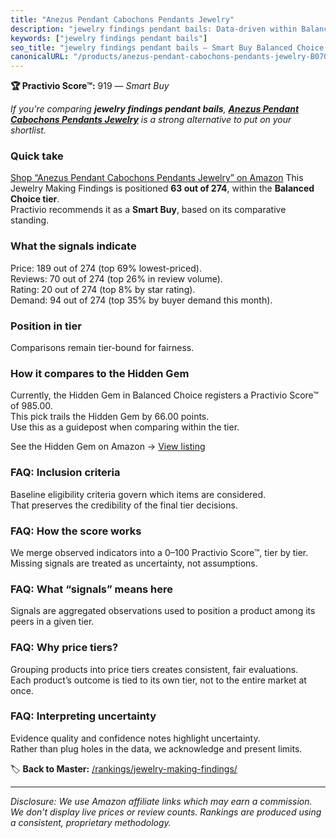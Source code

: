 ```yaml
---
title: "Anezus Pendant Cabochons Pendants Jewelry"
description: "jewelry findings pendant bails: Data-driven within Balanced Choice ranking using the Practivio Score™. Positioned by quality, value, demand, findability, momen…"
keywords: ["jewelry findings pendant bails"]
seo_title: "jewelry findings pendant bails — Smart Buy Balanced Choice (2025)"
canonicalURL: "/products/anezus-pendant-cabochons-pendants-jewelry-B07Q5RKY2T/"
---
```


**🏆 Practivio Score™:** 919 — _Smart Buy_


*If you're comparing **jewelry findings pendant bails**, **[Anezus Pendant Cabochons Pendants Jewelry](https://www.amazon.com/dp/B07Q5RKY2T?tag=practivio-20)** is a strong alternative to put on your shortlist.*
### Quick take
[Shop “Anezus Pendant Cabochons Pendants Jewelry” on Amazon](https://www.amazon.com/dp/B07Q5RKY2T?tag=practivio-20)
This Jewelry Making Findings is positioned **63 out of 274**, within the **Balanced Choice tier**.  
Practivio recommends it as a **Smart Buy**, based on its comparative standing.

### What the signals indicate
Price: 189 out of 274 (top 69% lowest-priced).  
Reviews: 70 out of 274 (top 26% in review volume).  
Rating: 20 out of 274 (top 8% by star rating).  
Demand: 94 out of 274 (top 35% by buyer demand this month).

### Position in tier
Comparisons remain tier-bound for fairness.

### How it compares to the Hidden Gem
Currently, the Hidden Gem in Balanced Choice registers a Practivio Score™ of 985.00.  
This pick trails the Hidden Gem by 66.00 points.  
Use this as a guidepost when comparing within the tier.  

See the Hidden Gem on Amazon → [View listing](https://www.amazon.com/dp/B0B4JPSQLG?tag=practivio-20)

### FAQ: Inclusion criteria
Baseline eligibility criteria govern which items are considered.  
That preserves the credibility of the final tier decisions.

### FAQ: How the score works
We merge observed indicators into a 0–100 Practivio Score™, tier by tier.  
Missing signals are treated as uncertainty, not assumptions.

### FAQ: What “signals” means here
Signals are aggregated observations used to position a product among its peers in a given tier.

### FAQ: Why price tiers?
Grouping products into price tiers creates consistent, fair evaluations.  
Each product’s outcome is tied to its own tier, not to the entire market at once.

### FAQ: Interpreting uncertainty
Evidence quality and confidence notes highlight uncertainty.  
Rather than plug holes in the data, we acknowledge and present limits.


🏷️ **Back to Master:** [/rankings/jewelry-making-findings/](/rankings/jewelry-making-findings/)

---
_Disclosure: We use Amazon affiliate links which may earn a commission. We don’t display live prices or review counts. Rankings are produced using a consistent, proprietary methodology._
